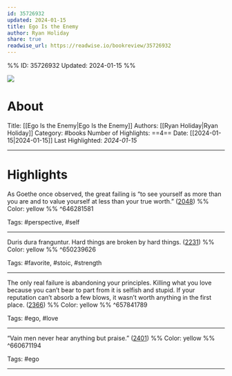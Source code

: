 ```yaml
---
id: 35726932
updated: 2024-01-15
title: Ego Is the Enemy
author: Ryan Holiday
share: true
readwise_url: https://readwise.io/bookreview/35726932
---
```


%%
ID: 35726932
Updated: 2024-01-15
%%

![]( https://images-na.ssl-images-amazon.com/images/I/41o0Fkf%2BvfL._SL500_.jpg)

# About
Title: [[Ego Is the Enemy|Ego Is the Enemy]]
Authors: [[Ryan Holiday|Ryan Holiday]]
Category: #books
Number of Highlights: ==4==
Date: [[2024-01-15|2024-01-15]]
Last Highlighted: *2024-01-15*

---

# Highlights

As Goethe once observed, the great failing is “to see yourself as more than you are and to value yourself at less than your true worth.” ([2048](https://readwise.io/to_kindle?action=open&asin=B015NTIXWE&location=2048)) %% Color: yellow %% ^646281581

Tags: #perspective, #self

---
Duris dura franguntur. Hard things are broken by hard things. ([2231](https://readwise.io/to_kindle?action=open&asin=B015NTIXWE&location=2231)) %% Color: yellow %% ^650239626

Tags: #favorite, #stoic, #strength

---
The only real failure is abandoning your principles. Killing what you love because you can’t bear to part from it is selfish and stupid. If your reputation can’t absorb a few blows, it wasn’t worth anything in the first place. ([2366](https://readwise.io/to_kindle?action=open&asin=B015NTIXWE&location=2366)) %% Color: yellow %% ^657841789

Tags: #ego, #love

---
“Vain men never hear anything but praise.” ([2401](https://readwise.io/to_kindle?action=open&asin=B015NTIXWE&location=2401)) %% Color: yellow %% ^660671194

Tags: #ego

---